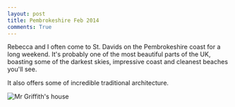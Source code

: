 ```yaml
---
layout: post
title: Pembrokeshire Feb 2014
comments: True
---
```


Rebecca and I often come to St. Davids on the Pembrokeshire coast for a long weekend. It's probably one of the most beautiful parts of the UK, boasting some of the darkest skies, impressive coast and cleanest beaches you'll see.

It also offers some of incredible traditional architecture.

![Mr Griffith's house](http://i.imgur.com/LyIuV3U)



